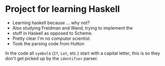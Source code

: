 # Project for learning Haskell #
 - Learning haskell because ... why not?  
 - Also studying Freidman and Wand, trying to implement the
 - stuff in Haskell as opposed to Scheme.  
 - Pretty clear I'm no computor scientist.
 - Took the parsing code from Hutton

In the code all `symbol`s (`If`, `Let`, etc.) start with a capital
letter, this is so they don't get picked up by the `identifier`
parser. 
 


